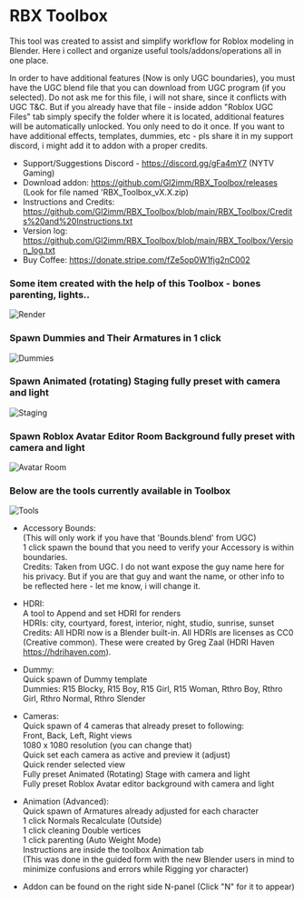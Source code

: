 # RBX Toolbox

This tool was created to assist and simplify workflow for Roblox modeling in Blender. Here i collect and organize useful tools/addons/operations all in one place. 

In order to have additional features (Now is only UGC boundaries), you must have the UGC blend file that you can download from UGC program (if you selected). Do not ask me for this file, i will not share, since it conflicts with UGC T&C. But if you already have that file - inside addon "Roblox UGC Files" tab simply specify the folder where it is located, additional features will be automatically unlocked. You only need to do it once.
If you want to have additional effects, templates, dummies, etc - pls share it in my support discord, i might add it to addon with a proper credits.
- Support/Suggestions Discord - https://discord.gg/gFa4mY7 (NYTV Gaming)
- Download addon: https://github.com/Gl2imm/RBX_Toolbox/releases (Look for file named 'RBX_Toolbox_vX.X.zip)
- Instructions and Credits: https://github.com/Gl2imm/RBX_Toolbox/blob/main/RBX_Toolbox/Credits%20and%20Instructions.txt
- Version log: https://github.com/Gl2imm/RBX_Toolbox/blob/main/RBX_Toolbox/Version_log.txt
- Buy Coffee: https://donate.stripe.com/fZe5op0W1fjg2nC002

### Some item created with the help of this Toolbox - bones parenting, lights.. 
![Render](https://i.ibb.co/W6v0g64/RBX-1.png)

### Spawn Dummies and Their Armatures in 1 click
![Dummies](https://i.ibb.co/S5WNcrh/RBX-2.png)

### Spawn Animated (rotating) Staging fully preset with camera and light
![Staging](https://i.ibb.co/0B6qg6f/stage.png)

### Spawn Roblox Avatar Editor Room Background fully preset with camera and light
![Avatar Room](https://i.ibb.co/DQVHtHb/avtr-edtr-rm.png)

### Below are the tools currently available in Toolbox
![Tools](https://i.ibb.co/McBc15V/RBX-3.png)

- Accessory Bounds:  
(This will only work if you have that 'Bounds.blend' from UGC)  
1 click spawn the bound that you need to verify your Accessory is within boundaries.  
Credits: Taken from UGC. I do not want expose the guy name here for his privacy. But if you are that guy and want the name, or other info to be reflected here - let me know, i will change it. 

- HDRI:  
A tool to Append and set HDRI for renders  
HDRIs: city, courtyard, forest, interior, night, studio, sunrise, sunset  
Credits: All HDRI now is a Blender built-in. All HDRIs are licenses as CC0 (Creative common). These were created by Greg Zaal (HDRI Haven https://hdrihaven.com).
	
- Dummy:  
Quick spawn of Dummy template  
Dummies: R15 Blocky, R15 Boy, R15 Girl, R15 Woman, Rthro Boy, Rthro Girl, Rthro Normal, Rthro Slender
			
- Cameras:  
Quick spawn of 4 cameras that already preset to following:  
Front, Back, Left, Right views  
1080 x 1080 resolution (you can change that)  
Quick set each camera as active and preview it (adjust)  
Quick render selected view   
Fully preset Animated (Rotating) Stage with camera and light  
Fully preset Roblox Avatar editor background with camera and light  

- Animation (Advanced):  
Quick spawn of Armatures already adjusted for each character  
1 click Normals Recalculate (Outside)  
1 click cleaning Double vertices  
1 click parenting (Auto Weight Mode)  
Instructions are inside the toolbox Animation tab  
(This was done in the guided form with the new Blender users in mind to minimize confusions and errors while Rigging yor character)  

- Addon can be found on the right side N-panel (Click "N" for it to appear)
